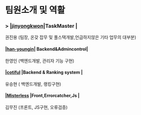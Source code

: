 ﻿# 팀원소개 및 역활

### > |[**jinyongkwon**](https://github.com/jinyongkwon)|TaskMaster  |
권진용 (팀장, 온갖 잡무 및 풀스택개발,언급하지않은 기타 업무의 대부분)
#### |[**han-youngin**](https://github.com/han-youngin)| Backend&Admincontrol|
한영인 (백엔드개발, 관리자 기능 구현)
#### |[**cotiful**](https://github.com/cotiful)  |Backend & Ranking system  |
유승현 ( 백엔드개발, 랭킹구현)
#### |[**Misterless**](https://github.com/Misterless)  |Front,Errorcatcher,Js   |
김무진 (프론트, JS구현, 오류검증)


